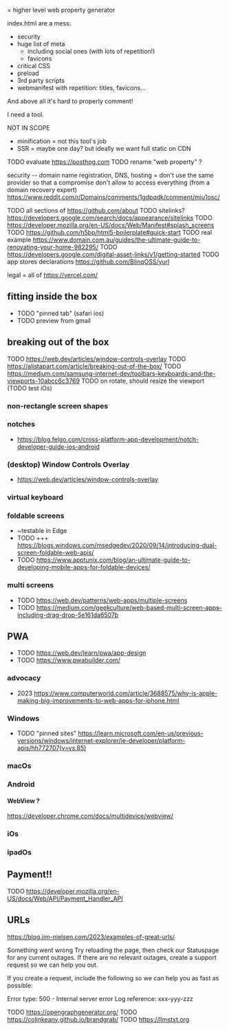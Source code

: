 
= higher level web property generator


index.html are a mess:
- security
- huge list of meta
  - including social ones (with lots of repetition!)
  - favicons
- critical CSS
- preload
- 3rd party scripts
- webmanifest with repetition: titles, favicons...

And above all it's hard to properly comment!

I need a tool.


NOT IN SCOPE
* minification = not this tool's job
* SSR = maybe one day? but ideally we want full static on CDN


TODO evaluate https://posthog.com
TODO rename "web property" ?


security -- domain name registration, DNS, hosting = don't use the same provider so that a compromise don't allow to access everything (from a domain recovery expert) https://www.reddit.com/r/Domains/comments/1gdpqdk/comment/miu1osc/


TODO all sections of https://github.com/about
TODO sitelinks? https://developers.google.com/search/docs/appearance/sitelinks
TODO https://developer.mozilla.org/en-US/docs/Web/Manifest#splash_screens
TODO https://github.com/h5bp/html5-boilerplate#quick-start
TODO real example https://www.domain.com.au/guides/the-ultimate-guide-to-renovating-your-home-982295/
TODO https://developers.google.com/digital-asset-links/v1/getting-started
TODO app stores declarations https://github.com/BlinqOSS/yurl


legal = all of https://vercel.com/


## fitting inside the box

* TODO "pinned tab" (safari ios)
* TODO preview from gmail

## breaking out of the box

TODO https://web.dev/articles/window-controls-overlay
TODO https://alistapart.com/article/breaking-out-of-the-box/
TODO https://medium.com/samsung-internet-dev/toolbars-keyboards-and-the-viewports-10abcc6c3769
TODO on rotate, should resize the viewport (TODO test iOs)

### non-rectangle screen shapes

### notches
* https://blog.felgo.com/cross-platform-app-development/notch-developer-guide-ios-android


### (desktop) Window Controls Overlay
* https://web.dev/articles/window-controls-overlay

### virtual keyboard


### foldable screens
* ~testable in Edge
* TODO +++ https://blogs.windows.com/msedgedev/2020/09/14/introducing-dual-screen-foldable-web-apis/
* TODO https://www.apptunix.com/blog/an-ultimate-guide-to-developing-mobile-apps-for-foldable-devices/

### multi screens
* TODO https://web.dev/patterns/web-apps/multiple-screens
* TODO https://medium.com/geekculture/web-based-multi-screen-apps-including-drag-drop-5e161da6507b



## PWA
- TODO https://web.dev/learn/pwa/app-design
- TODO https://www.pwabuilder.com/

### advocacy
- 2023 https://www.computerworld.com/article/3688575/why-is-apple-making-big-improvements-to-web-apps-for-iphone.html

### Windows
- TODO "pinned sites" https://learn.microsoft.com/en-us/previous-versions/windows/internet-explorer/ie-developer/platform-apis/hh772707(v=vs.85)

### macOs


### Android

#### WebView ?
https://developer.chrome.com/docs/multidevice/webview/


### iOs


### ipadOs


## Payment!!
TODO https://developer.mozilla.org/en-US/docs/Web/API/Payment_Handler_API

## URLs
https://blog.jim-nielsen.com/2023/examples-of-great-urls/



Something went wrong
Try reloading the page, then check our Statuspage for any current outages. If there are no relevant outages, create a support request so we can help you out.

If you create a request, include the following so we can help you as fast as possible:

Error type: 500 - Internal server error
Log reference: xxx-yyy-zzz



TODO https://opengraphgenerator.org/
TODO https://colinkeany.github.io/brandgrab/
TODO https://llmstxt.org
